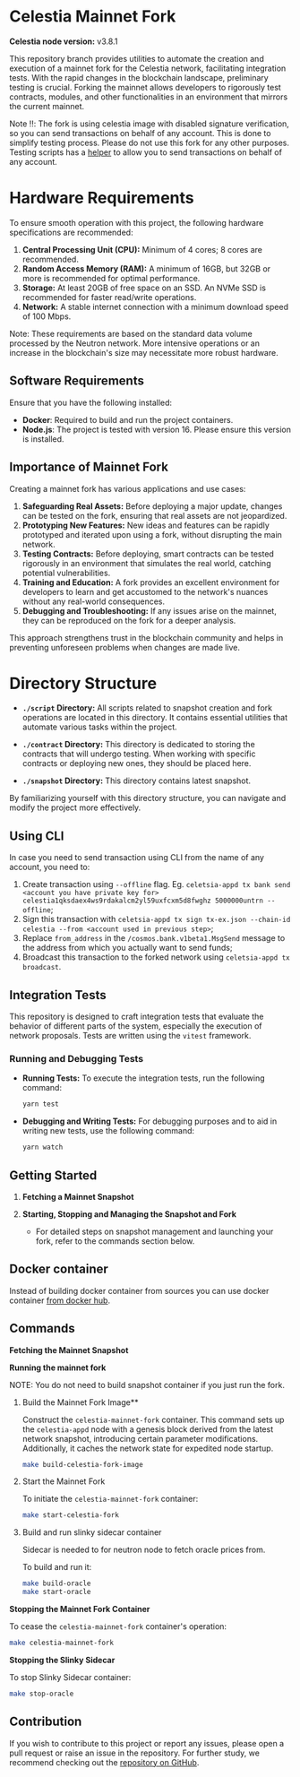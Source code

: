 # Celestia Mainnet Fork

**Celestia node version:** v3.8.1

This repository branch provides utilities to automate the creation and execution of a mainnet fork for the Celestia network, facilitating integration tests. With the rapid changes in the blockchain landscape, preliminary testing is crucial. Forking the mainnet allows developers to rigorously test contracts, modules, and other functionalities in an environment that mirrors the current mainnet. 

Note ‼️: The fork is using celestia image with disabled signature verification, so you can send transactions on behalf of any account. This is done to simplify testing process. Please do not use this fork for any other purposes. Testing scripts has a [helper](https://github.com/hadronlabs-org/rehearsal/blob/main/src/libs/wallet.ts#L3) to allow you to send transactions on behalf of any account.

# Hardware Requirements

To ensure smooth operation with this project, the following hardware specifications are recommended:

1. **Central Processing Unit (CPU):** Minimum of 4 cores; 8 cores are recommended.
2. **Random Access Memory (RAM):** A minimum of 16GB, but 32GB or more is recommended for optimal performance.
3. **Storage:** At least 20GB of free space on an SSD. An NVMe SSD is recommended for faster read/write operations.
4. **Network:** A stable internet connection with a minimum download speed of 100 Mbps.

Note: These requirements are based on the standard data volume processed by the Neutron network. More intensive operations or an increase in the blockchain's size may necessitate more robust hardware.

## Software Requirements

Ensure that you have the following installed:

- **Docker**: Required to build and run the project containers.
- **Node.js**: The project is tested with version 16. Please ensure this version is installed.

## Importance of Mainnet Fork

Creating a mainnet fork has various applications and use cases:

1. **Safeguarding Real Assets:** Before deploying a major update, changes can be tested on the fork, ensuring that real assets are not jeopardized.
2. **Prototyping New Features:** New ideas and features can be rapidly prototyped and iterated upon using a fork, without disrupting the main network.
3. **Testing Contracts:** Before deploying, smart contracts can be tested rigorously in an environment that simulates the real world, catching potential vulnerabilities.
4. **Training and Education:** A fork provides an excellent environment for developers to learn and get accustomed to the network's nuances without any real-world consequences.
5. **Debugging and Troubleshooting:** If any issues arise on the mainnet, they can be reproduced on the fork for a deeper analysis.

This approach strengthens trust in the blockchain community and helps in preventing unforeseen problems when changes are made live.

# Directory Structure

- **`./script` Directory:** All scripts related to snapshot creation and fork operations are located in this directory. It contains essential utilities that automate various tasks within the project.

- **`./contract` Directory:** This directory is dedicated to storing the contracts that will undergo testing. When working with specific contracts or deploying new ones, they should be placed here.

- **`./snapshot` Directory:** This directory contains latest snapshot.

By familiarizing yourself with this directory structure, you can navigate and modify the project more effectively.

## Using CLI

In case you need to send transaction using CLI from the name of any account, you need to: 
1. Create transaction using `--offline` flag. Eg. `celetsia-appd tx bank send <account you have private key for> celestia1qksdaex4ws9rdakalcm2yl59uxfcxm5d8fwghz 5000000untrn --offline`;
2. Sign this transaction with `celetsia-appd tx sign tx-ex.json --chain-id celestia --from <account used in previous step>`;
3. Replace `from_address` in the `/cosmos.bank.v1beta1.MsgSend` message to the address from which you actually want to send funds;
4. Broadcast this transaction to the forked network using `celetsia-appd tx broadcast`.

## Integration Tests

This repository is designed to craft integration tests that evaluate the behavior of different parts of the system, especially the execution of network proposals. Tests are written using the `vitest` framework.

### Running and Debugging Tests

- **Running Tests:** To execute the integration tests, run the following command:
  ```bash
  yarn test
  ```

- **Debugging and Writing Tests:** For debugging purposes and to aid in writing new tests, use the following command:
  ```bash
  yarn watch
  ```

[//]: # (## Environment Variables)

[//]: # ()
[//]: # (To customize the behavior of the scripts and tests, the following environment variables can be set:)

[//]: # ()
[//]: # (- **RPC_NODE:** Specifies the RPC node from the Neutron network used for creating snapshots.)

[//]: # (- **INTERVAL:** The block interval for requesting the latest network snapshot.)

[//]: # (- **NEUTROND_P2P_MAX_NUM_OUTBOUND_PEERS:** Sets the maximum number of outbound peers.)

[//]: # (- **NEUTROND_P2P_MAX_NUM_INBOUND_PEERS:** Determines the maximum number of inbound peers.)

[//]: # ()
[//]: # (Make sure to set these variables appropriately in the `docker-compose.yml` before running any operations.)

## Getting Started

1. **Fetching a Mainnet Snapshot**

2. **Starting, Stopping and Managing the Snapshot and Fork**
   - For detailed steps on snapshot management and launching your fork, refer to the commands section below.
   
## Docker container

Instead of building docker container from sources you can use docker container [from docker hub](https://hub.docker.com/r/neutronorg/rehearsal).

## Commands

**Fetching the Mainnet Snapshot**

**Running the mainnet fork**

NOTE: You do not need to build snapshot container if you just run the fork.

1. Build the Mainnet Fork Image**

   Construct the `celestia-mainnet-fork` container. This command sets up the `celestia-appd` node with a genesis block derived from the latest network snapshot, introducing certain parameter modifications. Additionally, it caches the network state for expedited node startup.

   ```bash
   make build-celestia-fork-image
   ```

2. Start the Mainnet Fork

   To initiate the `celestia-mainnet-fork` container:

   ```bash
   make start-celestia-fork
   ```

3. Build and run slinky sidecar container

   Sidecar is needed to for neutron node to fetch oracle prices from.

   To build and run it:
   ```bash
   make build-oracle
   make start-oracle
   ```

**Stopping the Mainnet Fork Container**

   To cease the `celestia-mainnet-fork` container's operation:

   ```bash
   make celestia-mainnet-fork
   ```

**Stopping the Slinky Sidecar**

   To stop Slinky Sidecar container:

   ```bash
   make stop-oracle
   ```

## Contribution

If you wish to contribute to this project or report any issues, please open a pull request or raise an issue in the repository. For further study, we recommend checking out the [repository on GitHub](https://github.com/neutron-org/mainnet-fork-tests).

